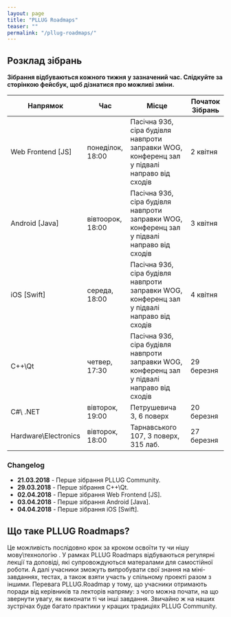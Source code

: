 ```yaml
---
layout: page
title: "PLLUG Roadmaps"
teaser: ""
permalink: "/pllug-roadmaps/"
---
```


## Розклад зібрань

**Зібрання відбуваються кожного тижня у зазначений час. Слідкуйте за сторінкою фейсбук, щоб дізнатися про можливі зміни.**

| Напрямок | Час | Місце | Початок Зібрань | 
| -- | -- | -- | -- |
| Web Frontend [JS] | понеділок, 18:00 | Пасічна 93б, сіра будівля навпроти заправки WOG, конференц зал у підвалі направо від сходів | 2 квітня |
| Android [Java] | вівтоорок, 18:00 | Пасічна 93б, сіра будівля навпроти заправки WOG, конференц зал у підвалі направо від сходів | 3 квітня |
| iOS [Swift] | середа, 18:00 | Пасічна 93б, сіра будівля навпроти заправки WOG, конференц зал у підвалі направо від сходів | 4 квітня |
| C++\Qt | четвер, 17:30 | Пасічна 93б, сіра будівля навпроти заправки WOG, конференц зал у підвалі направо від сходів | 29 березня |
| С#\ .NET | вівторок, 19:00 | Петрушевича 3, 6 поверх | 20 березня |
| Hardware\Electronics | вівторок, 18:00 | Тарнавського 107, 3 поверх, 315 лаб. | 27 березня |

### Changelog
 * **21.03.2018** - Перше зібрання PLLUG Community.
 * **29.03.2018** - Перше зібрання C++\Qt.
 * **02.04.2018** - Перше зібрання Web Frontend [JS].
 * **03.04.2018** - Перше зібрання Android [Java].
 * **04.04.2018** - Перше зібрання iOS [Swift].
  
 
## Що таке PLLUG Roadmaps?

Це можливість послідовно крок за кроком освоїти ту чи нішу мову\технологію . У рамках PLLUG Roadmaps відбуваються регулярні лекції та доповіді, які супровождуються матералами для самостійної роботи. А далі учасники зможуть випробувати свої знання на міні-завданнях, тестах, а також взяти участь у спільному проекті разом з іншими. Перевага PLLUG.Roadmap у тому, що учасники отримають поради від керівників та лекторів напряму: з чого можна почати, на що звернути увагу, як виконати ті чи інші завдання. Звичайно ж на наших зустрічах буде багато практики у кращих традиціях PLLUG Community.

